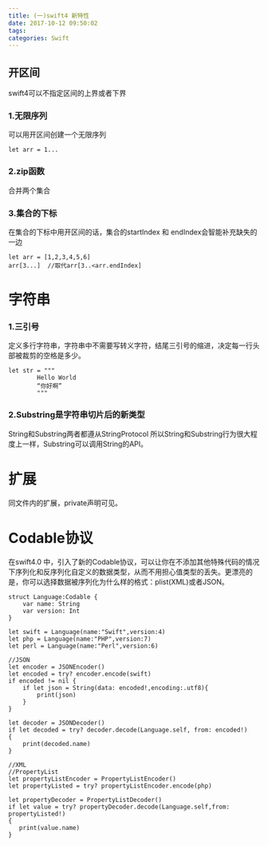 ```yaml
---
title: (一)swift4 新特性
date: 2017-10-12 09:50:02
tags:
categories: Swift
---
```


## 开区间
swift4可以不指定区间的上界或者下界

### 1.无限序列
可以用开区间创建一个无限序列

`let arr = 1...`

### 2.zip函数
合并两个集合

### 3.集合的下标
在集合的下标中用开区间的话，集合的startIndex 和 endIndex会智能补充缺失的一边

```
let arr = [1,2,3,4,5,6]
arr[3...]  //取代arr[3..<arr.endIndex]
```


# 字符串

### 1.三引号
定义多行字符串，字符串中不需要写转义字符，结尾三引号的缩进，决定每一行头部被裁剪的空格是多少。

```
let str = """
		Hello World
		“你好啊”
		"""

```

### 2.Substring是字符串切片后的新类型
String和Substring两者都遵从StringProtocol    所以String和Substring行为很大程度上一样，Substring可以调用String的API。	

# 扩展
同文件内的扩展，private声明可见。

# Codable协议
在swift4.0 中，引入了新的Codable协议，可以让你在不添加其他特殊代码的情况下序列化和反序列化自定义的数据类型，从而不用担心值类型的丢失。更漂亮的是，你可以选择数据被序列化为什么样的格式：plist(XML)或者JSON。

```
struct Language:Codable {
    var name: String
    var version: Int
}

let swift = Language(name:"Swift",version:4)
let php = Language(name:"PHP",version:7)
let perl = Language(name:"Perl",version:6)

//JSON
let encoder = JSONEncoder()
let encoded = try? encoder.encode(swift)
if encoded != nil {
    if let json = String(data: encoded!,encoding:.utf8){
        print(json)
    }
}

let decoder = JSONDecoder()
if let decoded = try? decoder.decode(Language.self, from: encoded!)
{
    print(decoded.name)
}

//XML
//PropertyList
let propertyListEncoder = PropertyListEncoder()
let propertyListed = try? propertyListEncoder.encode(php)

let propertyDecoder = PropertyListDecoder()
if let value = try? propertyDecoder.decode(Language.self,from: propertyListed!)
{
   print(value.name)
}
```	